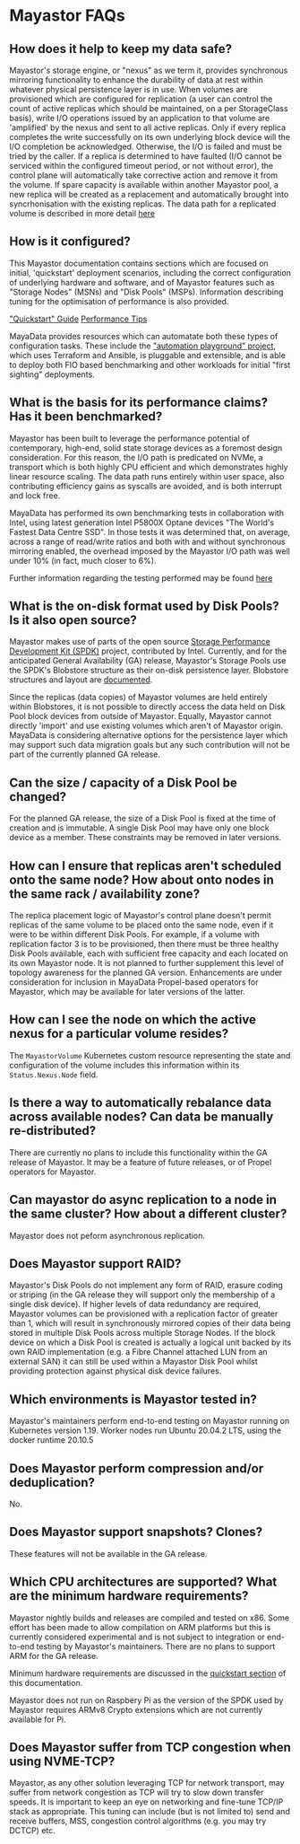 # Mayastor FAQs

## How does it help to keep my data safe?
Mayastor's storage engine, or "nexus" as we term it, provides synchronous mirroring functionality to enhance the durability of data at rest within whatever physical persistence layer is in use.  When volumes are provisioned which are configured for replication \(a user can control the count of active replicas which should be maintained, on a per StorageClass basis\), write I/O operations issued by an application to that volume are 'amplified' by the nexus and sent to all active replicas.  Only if every replica completes the write successfully on its own underlying block device will the I/O completion be acknowledged.  Otherwise, the I/O is failed and must be tried by the caller.  If a replica is determined to have faulted \(I/O cannot be serviced within the configured timeout period, or not without error\), the control plane will automatically take corrective action and remove it from the volume.  If spare capacity is available within another Mayastor pool, a new replica will be created as a replacement and automatically brought into syncrhonisation with the existing replicas.  The data path for a replicated volume is described in more detail [here](https://github.com/openebs/mayastor-docs/blob/master/reference/i-o-path-description.md#replicated-volume-io-path)

## How is it configured?
This Mayastor documentation contains sections which are focused on initial, 'quickstart' deployment scenarios, including the correct configuration of underlying hardware and software, and of Mayastor features such as "Storage Nodes" \(MSNs\) and "Disk Pools" \(MSPs\).  Information describing tuning for the optimisation of performance is also provided.

["Quickstart" Guide](https://mayastor.gitbook.io/introduction/quickstart/configure-mayastor)
[Performance Tips](https://mayastor.gitbook.io/introduction/quickstart/performance-tips)

MayaData provides resources which can automatate both these types of configuration tasks.  These include the ["automation playground" project](https://github.com/mayadata-io/deployment-automation-playground/tree/main/demo-playground), which uses Terraform and Ansible, is pluggable and extensible, and is able to deploy both FIO based benchmarking and other workloads for initial "first sighting" deployments.

## What is the basis for its performance claims?  Has it been benchmarked?
Mayastor has been built to leverage the performance potential of contemporary, high-end,  solid state storage devices as a foremost design consideration.  For this reason, the I/O path is predicated on NVMe, a transport which is both highly CPU efficient and which demonstrates highly linear resource scaling.  The data path runs entirely within user space, also contributing efficiency gains as syscalls are avoided, and is both interrupt and lock free.

MayaData has performed its own benchmarking tests in collaboration with Intel, using latest generation Intel P5800X Optane devices "The World's Fastest Data Centre SSD".  In those tests it was determined that, on average, across a range of read/write ratios and both with and without synchronous mirroring enabled, the overhead imposed by the Mayastor I/O path was well under 10% \(in fact, much closer to 6%\).

Further information regarding the testing performed may be found [here](https://blog.mayadata.io/mayastor-nvme-of-tcp-performance)

##  What is the on-disk format used by Disk Pools?  Is it also open source?
Mayastor makes use of parts of the open source [Storage Performance Development Kit (SPDK)](https://spdk.io/) project, contributed by Intel.  Currently, and for the anticipated General Availability \(GA\) release, Mayastor's Storage Pools use the SPDK's Blobstore structure as their on-disk persistence layer.  Blobstore structures and layout are [documented](https://github.com/spdk/spdk/blob/master/doc/blob.md).

Since the replicas \(data copies\) of Mayastor volumes are held entirely within Blobstores, it is not possible to directly access the data held on Disk Pool block devices from outside of Mayastor.  Equally, Mayastor cannot directly 'import' and use existing volumes which aren't of Mayastor origin.  MayaData is considering alternative options for the persistence layer which may support such data migration goals but any such contribution will not be part of the currently planned GA release.

## Can the size / capacity of a Disk Pool be changed?
For the planned GA release, the size of a Disk Pool is fixed at the time of creation and is immutable.  A single Disk Pool may have only one block device as a member.  These constraints may be removed in later versions.

## How can I ensure that replicas aren't scheduled onto the same node?  How about onto nodes in the same rack / availability zone?
The replica placement logic of Mayastor's control plane doesn't permit replicas of the same volume to be placed onto the same node, even if it were to be within different Disk Pools.  For example, if a volume with replication factor 3 is to be provisioned, then there must be three healthy Disk Pools available, each with sufficient free capacity and each located on its own Mayastor node.
It is not planned to further supplement this level of topology awareness for the planned GA version.  Enhancements are under consideration for inclusion in MayaData Propel-based operators for Mayastor, which may be available for later versions of the latter.

## How can I see the node on which the active nexus for a particular volume resides?
The `MayastorVolume` Kubernetes custom resource representing the state and configuration of the volume includes this information within its `Status.Nexus.Node` field.

## Is there a way to automatically rebalance data across available nodes?  Can data be manually re-distributed?
There are currently no plans to include this functionality within the GA release of Mayastor.  It may be a feature of future releases, or of Propel operators for Mayastor.

## Can mayastor do async replication to a node in the same cluster?  How about a different cluster?
Mayastor does not peform asynchronous replication.

## Does Mayastor support RAID?
Mayastor's Disk Pools do not implement any form of RAID, erasure coding or striping \(in the GA release they will support only the membership of a single disk device\).  If higher levels of data redundancy are required, Mayastor volumes can be provisioned with a replication factor of greater than 1, which will result in synchronously mirrored copies of their data being stored in multiple Disk Pools across multiple Storage Nodes.  If the block device on which a Disk Pool is created is actually a logical unit backed by its own RAID implementation \(e.g. a Fibre Channel attached LUN from an external SAN\) it can still be used within a Mayastor Disk Pool whilst providing protection against physical disk device failures.

## Which environments is Mayastor tested in?
Mayastor's maintainers perform end-to-end testing on Mayastor running on Kubernetes version 1.19.  Worker nodes run Ubuntu 20.04.2 LTS, using the docker runtime 20.10.5

## Does Mayastor perform compression and/or deduplication?
No.

## Does Mayastor support snapshots?  Clones?
These features will not be available in the GA release.

## Which CPU architectures are supported?  What are the minimum hardware requirements?
Mayastor nightly builds and releases are compiled and tested on x86.  Some effort has been made to allow compilation on ARM platforms but this is currently considered experimental and is not subject to integration or end-to-end testing by Mayastor's maintainers.  There are no plans to support ARM for the GA release.

Minimum hardware requirements are discussed in the [quickstart section](https://mayastor.gitbook.io/introduction/quickstart/prerequisites) of this documentation.

Mayastor does not run on Raspbery Pi as the version of the SPDK used by Mayastor requires ARMv8 Crypto extensions which are not currently available for Pi.

## Does Mayastor suffer from TCP congestion when using NVME-TCP?
Mayastor, as any other solution leveraging TCP for network transport, may suffer from network congestion as TCP will try to slow down transfer speeds. It is important to keep an eye on networking and fine-tune TCP/IP stack as appropriate. This tuning can include \(but is  not limited to\) send and receive buffers, MSS, congestion control algorithms \(e.g. you may try DCTCP\) etc.
